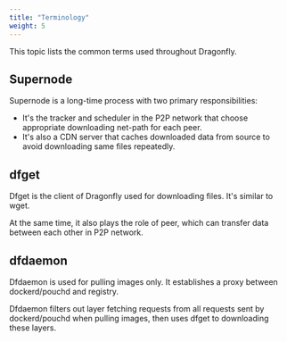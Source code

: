 ```yaml
---
title: "Terminology"
weight: 5
---
```


This topic lists the common terms used throughout Dragonfly.
<!--more-->

## Supernode

Supernode is a long-time process with two primary responsibilities:

* It's the tracker and scheduler in the P2P network that choose appropriate downloading net-path for each peer.
* It's also a CDN server that caches downloaded data from source to avoid downloading same files repeatedly.

## dfget

Dfget is the client of Dragonfly used for downloading files. It's similar to wget.

At the same time, it also plays the role of peer, which can transfer data between each other in P2P network.

## dfdaemon

Dfdaemon is used for pulling images only. It establishes a proxy between dockerd/pouchd and registry.

Dfdaemon filters out layer fetching requests from all requests sent by dockerd/pouchd when pulling images, then uses dfget to downloading these layers.
